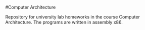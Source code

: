 #Computer Architecture

Repository for university lab homeworks in the course Computer Architecture. 
The programs are written in assembly x86.
